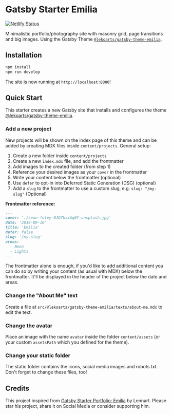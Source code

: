 # Gatsby Starter Emilia

[![Netlify Status](https://api.netlify.com/api/v1/badges/8cc4d4fc-1307-4cf5-a21e-df91984cf067/deploy-status)](https://app.netlify.com/sites/gatsby-starte-emilia/deploys)

Minimalistic portfolio/photography site with masonry grid, page transitions and big images. Using the Gatsby Theme [`@lekoarts/gatsby-theme-emilia`](https://github.com/LekoArts/gatsby-themes/tree/main/themes/gatsby-theme-emilia).

## Installation

```sh
npm install
npm run develop
```

The site is now running at `http://localhost:8000`!

## Quick Start

This starter creates a new Gatsby site that installs and configures the theme [@lekoarts/gatsby-theme-emilia](https://github.com/LekoArts/gatsby-themes/tree/main/themes/gatsby-theme-emilia).

### Add a new project

New projects will be shown on the index page of this theme and can be added by creating MDX files inside `content/projects`. General setup:

1. Create a new folder inside `content/projects`
1. Create a new `index.mdx` file, and add the frontmatter
1. Add images to the created folder (from step 1)
1. Reference your desired images as your `cover` in the frontmatter
1. Write your content below the frontmatter (optional)
1. Use `defer` to opt-in into Deferred Static Generation (DSG) (optional)
1. Add a `slug` to the frontmatter to use a custom slug, e.g. `slug: "/my-slug"` (Optional)

**Frontmatter reference:**

```md
---
cover: './sean-foley-0JD7kvxAq0Y-unsplash.jpg'
date: '2019-09-10'
title: 'Emilia'
defer: false
slug: '/my-slug'
areas:
  - Neon
  - Lights
---
```

The frontmatter alone is enough, if you'd like to add additional content you can do so by writing your content (as usual with MDX) below the frontmatter. It'll be displayed in the header of the project below the date and areas.

### Change the "About Me" text

Create a file at `src/@lekoarts/gatsby-theme-emilia/texts/about-me.mdx` to edit the text.

### Change the avatar

Place an image with the name `avatar` inside the folder `content/assets` (or your custom `assetsPath` which you defined for the theme).

### Change your static folder

The static folder contains the icons, social media images and robots.txt. Don't forget to change these files, too!

## Credits

This project inspired from [Gatsby Starter Portfolio: Emilia](https://github.com/LekoArts/gatsby-starter-portfolio-emilia) by Lennart. Please star his project, share it on Social Media or consider supporting him.
